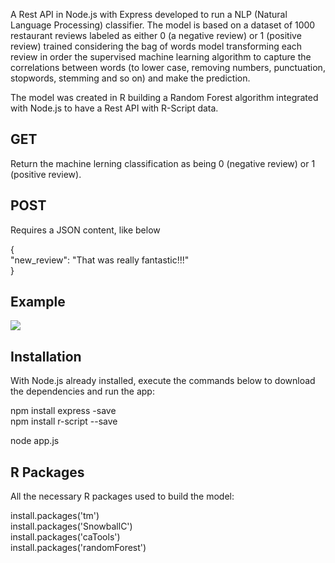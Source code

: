 A Rest API in Node.js with Express developed to run a NLP (Natural Language Processing) classifier. The model is based on a dataset of 1000 restaurant reviews labeled as either 0 (a negative review) or 1 (positive review) trained considering the bag of words model transforming each review in order the supervised machine learning algorithm to capture the correlations between words (to lower case, removing numbers, punctuation, stopwords, stemming and so on) and make the prediction. 

The model was created in R building a Random Forest algorithm integrated with Node.js to have a Rest API with R-Script data.

## GET
Return the machine lerning classification as being 0 (negative review) or 1 (positive review).

## POST
Requires a JSON content, like below

{<br/>
  "new_review": "That was really fantastic!!!"<br/>
}

## Example
![](Integration_Node_js_and_R.gif)

## Installation
With Node.js already installed, execute the commands below to download the dependencies and run the app: 

npm install express -save<br/>
npm install r-script --save

node app.js

## R Packages
All the necessary R packages used to build the model:

install.packages('tm')<br/>
install.packages('SnowballC')<br/>
install.packages('caTools')<br/>
install.packages('randomForest')
